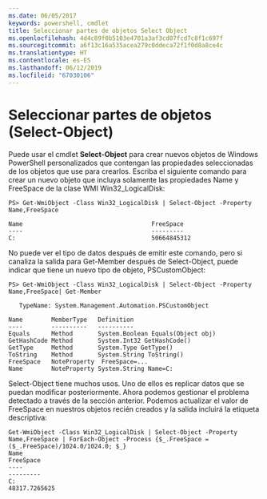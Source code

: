 ```yaml
---
ms.date: 06/05/2017
keywords: powershell, cmdlet
title: Seleccionar partes de objetos Select Object
ms.openlocfilehash: 4d4c89f0b5103e4701a3af3cd07fcd7c8f1c697f
ms.sourcegitcommit: a6f13c16a535acea279c0ddeca72f1f0d8a8ce4c
ms.translationtype: HT
ms.contentlocale: es-ES
ms.lasthandoff: 06/12/2019
ms.locfileid: "67030106"
---
```

# <a name="selecting-parts-of-objects-select-object"></a>Seleccionar partes de objetos (Select-Object)

Puede usar el cmdlet **Select-Object** para crear nuevos objetos de Windows PowerShell personalizados que contengan las propiedades seleccionadas de los objetos que use para crearlos. Escriba el siguiente comando para crear un nuevo objeto que incluya solamente las propiedades Name y FreeSpace de la clase WMI Win32_LogicalDisk:

```
PS> Get-WmiObject -Class Win32_LogicalDisk | Select-Object -Property Name,FreeSpace

Name                                    FreeSpace
----                                    ---------
C:                                      50664845312
```

No puede ver el tipo de datos después de emitir este comando, pero si canaliza la salida para Get-Member después de Select-Object, puede indicar que tiene un nuevo tipo de objeto, PSCustomObject:

```
PS> Get-WmiObject -Class Win32_LogicalDisk | Select-Object -Property Name,FreeSpace| Get-Member

   TypeName: System.Management.Automation.PSCustomObject

Name        MemberType   Definition
----        ----------   ----------
Equals      Method       System.Boolean Equals(Object obj)
GetHashCode Method       System.Int32 GetHashCode()
GetType     Method       System.Type GetType()
ToString    Method       System.String ToString()
FreeSpace   NoteProperty  FreeSpace=...
Name        NoteProperty System.String Name=C:
```

Select-Object tiene muchos usos. Uno de ellos es replicar datos que se puedan modificar posteriormente. Ahora podemos gestionar el problema detectado a través de la sección anterior. Podemos actualizar el valor de FreeSpace en nuestros objetos recién creados y la salida incluirá la etiqueta descriptiva:

```
Get-WmiObject -Class Win32_LogicalDisk | Select-Object -Property Name,FreeSpace | ForEach-Object -Process {$_.FreeSpace = ($_.FreeSpace)/1024.0/1024.0; $_}
Name                                                                  FreeSpace
----                                                                  ---------
C:                                                                48317.7265625
```
